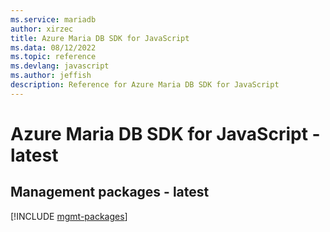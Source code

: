 ```yaml
---
ms.service: mariadb
author: xirzec
title: Azure Maria DB SDK for JavaScript
ms.data: 08/12/2022
ms.topic: reference
ms.devlang: javascript
ms.author: jeffish
description: Reference for Azure Maria DB SDK for JavaScript
---
```

# Azure Maria DB SDK for JavaScript - latest

## Management packages - latest
[!INCLUDE [mgmt-packages](maria-db-mgmt-index.md)]